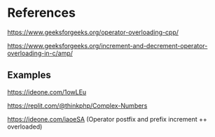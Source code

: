 # References

https://www.geeksforgeeks.org/operator-overloading-cpp/

https://www.geeksforgeeks.org/increment-and-decrement-operator-overloading-in-c/amp/

## Examples

https://ideone.com/1owLEu

https://replit.com/@thinkphp/Complex-Numbers

https://ideone.com/iaoeSA (Operator postfix and prefix increment ++ overloaded)
